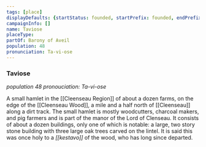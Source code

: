 ```yaml
---
tags: [place]
displayDefaults: {startStatus: founded, startPrefix: founded, endPrefix: destroyed, endStatus: destroyed}
campaignInfo: []
name: Taviose
placeType:
partOf: Barony of Aveil
population: 48
pronunciation: Ta-vi-ose
---
```

### Taviose
*population 48*
*pronouciation: Ta-vi-ose*

A small hamlet in the [[Cleenseau Region]] of about a dozen farms, on the edge of the [[Cleenseau Wood]], a mile and a half north of [[Cleenseau]] along a dirt track. The small hamlet is mostly woodcutters, charcoal makers, and pig farmers and is part of the manor of the Lord of Clenseau. It consists of about a dozen buildings, only one of which is notable: a large, two story stone building with three large oak trees carved on the lintel. It is said this was once holy to a *[[kestavo]]* of the wood, who has long since departed.


